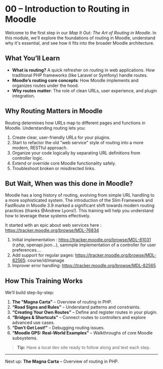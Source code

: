 # 00 – Introduction to Routing in Moodle

Welcome to the first step in our *Map It Out: The Art of Routing in Moodle*. 
In this module, we'll explore the foundations of routing in Moodle, understand why it's essential, and see how it fits into the broader Moodle architecture.

## What You’ll Learn

* **What is routing?** A quick refresher on routing in web applications. How traditional PHP frameworks (like Laravel or Symfony) handle routes.
* **Moodle’s routing core concepts**: How Moodle implements and organizes routes under the hood.
* **Why routes matter**: The role of clean URLs, user experience, and plugin integration.

## Why Routing Matters in Moodle

Routing determines how URLs map to different pages and functions in Moodle. Understanding routing lets you:

1. Create clear, user-friendly URLs for your plugins.
2. Start to refactor the old "web service" style of routing into a more modern, RESTful approach.
3. Organize your code logically by separating URL definitions from controller logic.
3. Extend or override core Moodle functionality safely.
4. Troubleshoot broken or misdirected links.

## But Wait, When was this done in Moodle?

Moodle has a long history of routing, evolving from simple URL handling to a more sophisticated system. 
The introduction of the Slim Framework and FastRoute in Moodle 3.9 marked a significant shift towards modern routing practices (thanks @Andrew Lyons!).
This training will help you understand how to leverage these systems effectively.

It started with an epic about web services here : https://tracker.moodle.org/browse/MDL-76834

1. Initial implementation : https://tracker.moodle.org/browse/MDL-81031 (r.php, openapi.json...), sammple implementation of a controller for user preferences....
2. Add support for regular pages: https://tracker.moodle.org/browse/MDL-82565: course/id/manage
3. Improver error handling: https://tracker.moodle.org/browse/MDL-82565

## How This Training Works

We’ll build step-by-step:

1. **The "Magna Carta”** – Overview of routing in PHP.
2. **“Road Signs and Rules”** – Understand patterns and constraints.
2. **“Creating Your Own Routes”** – Define and register routes in your plugin.
3. **“Bridges & Shortcuts”** – Connect routes to controllers and explore advanced use cases.
4. **“Don’t Get Lost!”** – Debugging routing issues.
5. **“Moodle GPS: Real-World Examples”** – Walkthroughs of core Moodle subsystems.

> **Tip:** Have a local dev site ready to follow along and test each step.

---

Next up: **The Magna Carta** – Overview of routing in PHP.
